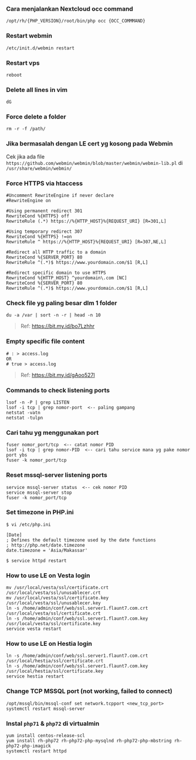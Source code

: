 ### Cara menjalankan Nextcloud occ command
```
/opt/rh/{PHP_VERSION}/root/bin/php occ {OCC_COMMMAND}
```

### Restart webmin
```
/etc/init.d/webmin restart
```

### Restart vps
```
reboot
```

### Delete all lines in vim
```
dG
```

### Force delete a folder
```
rm -r -f /path/
```

### Jika bermasalah dengan LE cert yg kosong pada Webmin
Cek jika ada file `https://github.com/webmin/webmin/blob/master/webmin/webmin-lib.pl` di `/usr/share/webmin/webmin/`

### Force HTTPS via htaccess
```
#Uncomment RewriteEngine if never declare
#RewriteEngine on

#Using permanent redirect 301
RewriteCond %{HTTPS} off
RewriteRule (.*) https://%{HTTP_HOST}%{REQUEST_URI} [R=301,L]

#Using temporary redirect 307
RewriteCond %{HTTPS} !=on
RewriteRule ^ https://%{HTTP_HOST}%{REQUEST_URI} [R=307,NE,L]

#Redirect all HTTP traffic to a domain
RewriteCond %{SERVER_PORT} 80 
RewriteRule ^(.*)$ https://www.yourdomain.com/$1 [R,L]

#Redirect specific domain to use HTTPS
RewriteCond %{HTTP_HOST} ^yourdomain\.com [NC] 
RewriteCond %{SERVER_PORT} 80 
RewriteRule ^(.*)$ https://www.yourdomain.com/$1 [R,L]
```

### Check file yg paling besar dlm 1 folder
```
du -a /var | sort -n -r | head -n 10
```
> Ref: https://bit.my.id/bo7Lzhhr

### Empty specific file content
```
# : > access.log
OR 
# true > access.log
```
> Ref: https://bit.my.id/gAoo527l

### Commands to check listening ports
```
lsof -n -P | grep LISTEN
lsof -i tcp | grep nomor-port  <-- paling gampang
netstat -vatn
netstat -tulpn
```

### Cari tahu yg menggunakan port
```
fuser nomor_port/tcp  <-- catat nomor PID
lsof -i tcp | grep nomor-PID  <-- cari tahu service mana yg pake nomor port ybs
fuser -k nomor_port/tcp
```

### Reset mssql-server listening ports
```
service mssql-server status  <-- cek nomor PID
service mssql-server stop
fuser -k nomor_port/tcp
```

### Set timezone in PHP.ini
```
$ vi /etc/php.ini

[Date]
; Defines the default timezone used by the date functions
; http://php.net/date.timezone
date.timezone = 'Asia/Makassar'

$ service httpd restart
```

### How to use LE on Vesta login
```
mv /usr/local/vesta/ssl/certificate.crt /usr/local/vesta/ssl/unusablecer.crt
mv /usr/local/vesta/ssl/certificate.key /usr/local/vesta/ssl/unusablecer.key
ln -s /home/admin/conf/web/ssl.server1.flaunt7.com.crt /usr/local/vesta/ssl/certificate.crt
ln -s /home/admin/conf/web/ssl.server1.flaunt7.com.key /usr/local/vesta/ssl/certificate.key
service vesta restart
```

### How to use LE on Hestia login
```
ln -s /home/admin/conf/web/ssl.server1.flaunt7.com.crt /usr/local/hestia/ssl/certificate.crt
ln -s /home/admin/conf/web/ssl.server1.flaunt7.com.key /usr/local/hestia/ssl/certificate.key
service hestia restart
```

### Change TCP MSSQL port (not working, failed to connect)
```
/opt/mssql/bin/mssql-conf set network.tcpport <new_tcp_port>
systemctl restart mssql-server
```

### Instal `php71` & `php72` di virtualmin
```
yum install centos-release-scl
yum install rh-php72 rh-php72-php-mysqlnd rh-php72-php-mbstring rh-php72-php-imagick
systemctl restart httpd
```

